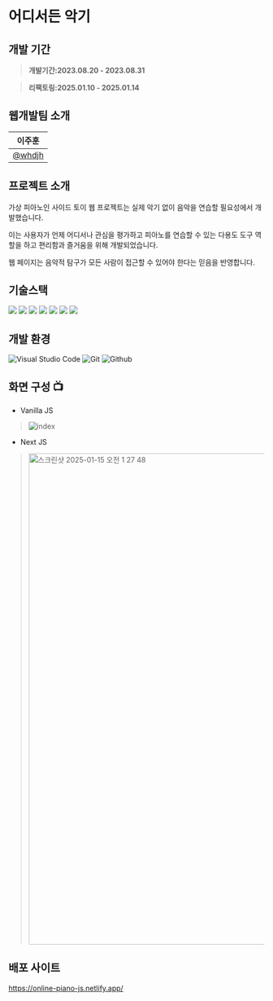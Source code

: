 # 어디서든 악기

## 개발 기간

> **개발기간:2023.08.20 - 2023.08.31**

> **리팩토링:2025.01.10 - 2025.01.14**

## 웹개발팀 소개
|      이주훈       |
| :-------------: |
|   [@whdjh](https://github.com/whdjh)   |

## 프로젝트 소개
가상 피아노인 사이드 토이 웹 프로젝트는 실제 악기 없이 음악을 연습할 필요성에서 개발했습니다. 

이는 사용자가 언제 어디서나 관심을 평가하고 피아노를 연습할 수 있는 다용도 도구 역할을 하고 편리함과 즐거움을 위해 개발되었습니다. 

웹 페이지는 음악적 탐구가 모든 사람이 접근할 수 있어야 한다는 믿음을 반영합니다. 

## 기술스택
<img src="https://img.shields.io/badge/HTML5-E44D26?style=flat-square&logo=HTML5&logoColor=white" /> 
<img src="https://img.shields.io/badge/CSS3-1572B6?style=flat-square&logo=css3&logoColor=white" /> 
<img src="https://img.shields.io/badge/JavaScript-F7DF1E?style=flat-square&logo=JavaScript&logoColor=white" /> 
<img src="https://img.shields.io/badge/React-20232A?style=flat-square&logo=react&logoColor=61DAFB" /> 
<img src="https://img.shields.io/badge/TypeScript-3178C6?style=flat-square&logo=typescript&logoColor=white" /> 
<img src="https://img.shields.io/badge/Next.js-ffffff?style=flat-square&logo=nextdotjs&logoColor=000000" /> 
<img src="https://img.shields.io/badge/Module CSS-000000?style=flat-square&logo=css3&logoColor=white" />

## 개발 환경
![Visual Studio Code](https://img.shields.io/badge/Visual%20Studio%20Code-007ACC?style=for-the-badge&logo=Visual%20Studio%20Code&logoColor=white)
![Git](https://img.shields.io/badge/Git-F05032?style=for-the-badge&logo=Git&logoColor=white)
![Github](https://img.shields.io/badge/GitHub-181717?style=for-the-badge&logo=GitHub&logoColor=white)             

## 화면 구성 📺
- Vanilla JS
> ![index](https://github.com/user-attachments/assets/a5e62567-3ba8-46c4-9962-76932e5caea6)

- Next JS
> <img width="965" alt="스크린샷 2025-01-15 오전 1 27 48" src="https://github.com/user-attachments/assets/0e4eabec-fa72-4910-b860-bd2f859f3ba2" />

## 배포 사이트
https://online-piano-js.netlify.app/
